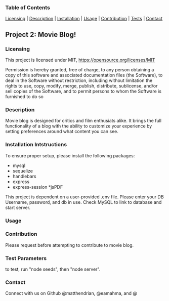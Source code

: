 
 ### Table of Contents 
 [Licensing](#licensing) | [Description](#description) | [Installation](#installation-intstructions) | [Usage](#usage) | [Contribution](#contribution) | [Tests](test-parameters) | [Contact](#contact)

  ## Project 2: Movie Blog! 


### Licensing
  This project is licensed under MIT, https://opensource.org/licenses/MIT
  
  Permission is hereby granted, free of charge, to any person obtaining a copy of this software and associated documentation files (the Software), to deal in the Software without restriction, including without limitation the rights to use, copy, modify, merge, publish, distribute, sublicense, and/or sell copies of the Software, and to permit persons to whom the Software is furnished to do so
  
### Description
  Movie blog is designed for critics and film enthusiats alike. It brings the full functionality of a blog with the ability to customize your experience by setting preferences around what content you can see.

### Installation Intstructions
  To ensure proper setup, please install the following packages: 
  * mysql
  * sequelize
  * handlebars
  * express
  * express-session
  *jsPDF
   
This project is dependent on a user-provided .env file. Please enter your DB Username, password, and db in use. 
Check MySQL to link to database and start server. 


### Usage 
  
  
### Contribution
  Please request before attempting to contribute to movie blog.
### Test Parameters
  to test, run "node seeds", then "node server". 
### Contact
  Connect with us on Github @matthendrian, @eamahma, and @
  
 